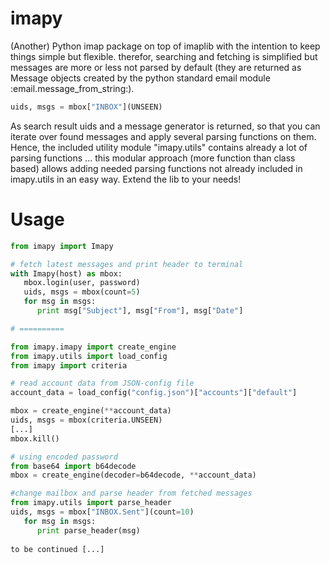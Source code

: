 # imapy
(Another) Python imap package on top of imaplib with the intention to keep things simple but flexible.
therefor, searching and fetching is simplified but messages are more or less not parsed by default
(they are returned as Message objects created by the python standard email module :email.message_from_string:).
```Python
uids, msgs = mbox["INBOX"](UNSEEN)
```
As search result uids and a message generator is returned, so that you can iterate over found messages and apply
several parsing functions on them. Hence, the included utility module "imapy.utils" contains already a lot of
parsing functions ... this modular approach (more function than class based) allows adding needed parsing functions not already included in imapy.utils in an easy way. Extend the lib to your needs!

# Usage
```Python
from imapy import Imapy

# fetch latest messages and print header to terminal
with Imapy(host) as mbox:
   mbox.login(user, password)
   uids, msgs = mbox(count=5)
   for msg in msgs:
      print msg["Subject"], msg["From"], msg["Date"]

# ==========

from imapy.imapy import create_engine
from imapy.utils import load_config
from imapy import criteria

# read account data from JSON-config file
account_data = load_config("config.json")["accounts"]["default"]

mbox = create_engine(**account_data)
uids, msgs = mbox(criteria.UNSEEN)
[...]
mbox.kill()

# using encoded password
from base64 import b64decode
mbox = create_engine(decoder=b64decode, **account_data)

#change mailbox and parse header from fetched messages
from imapy.utils import parse_header
uids, msgs = mbox["INBOX.Sent"](count=10)
   for msg in msgs:
      print parse_header(msg)
      
to be continued [...]
```
